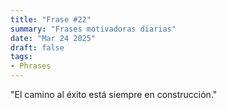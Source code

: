 ```yaml
---
title: "Frase #22"
summary: "Frases motivadoras diarias"
date: "Mar 24 2025"
draft: false
tags:
- Phrases
---
```


"El camino al éxito está siempre en construcción."
